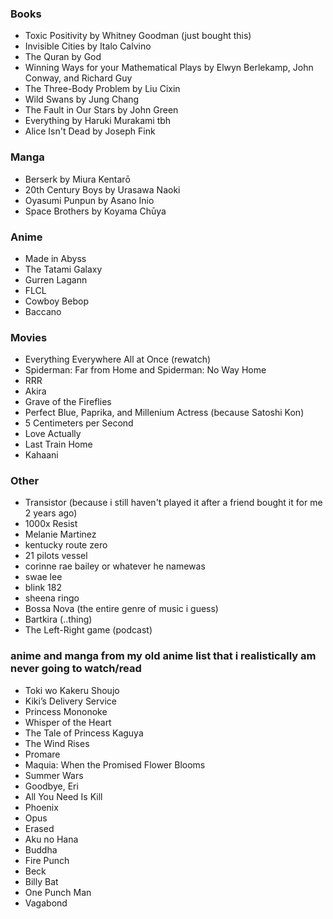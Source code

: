 ### Books
- Toxic Positivity by Whitney Goodman (just bought this)
- Invisible Cities by Italo Calvino
- The Quran by God
- Winning Ways for your Mathematical Plays by Elwyn Berlekamp, John Conway, and Richard Guy
- The Three-Body Problem by Liu Cixin 
- Wild Swans by Jung Chang
- The Fault in Our Stars by John Green
- Everything by Haruki Murakami tbh
- Alice Isn't Dead by Joseph Fink

### Manga
- Berserk by Miura Kentarō
- 20th Century Boys by Urasawa Naoki
- Oyasumi Punpun by Asano Inio
- Space Brothers by Koyama Chūya

### Anime
- Made in Abyss
- The Tatami Galaxy
- Gurren Lagann
- FLCL
- Cowboy Bebop
- Baccano

### Movies
- Everything Everywhere All at Once (rewatch)
- Spiderman: Far from Home and Spiderman: No Way Home
- RRR
- Akira
- Grave of the Fireflies
- Perfect Blue, Paprika, and Millenium Actress (because Satoshi Kon)
- 5 Centimeters per Second
- Love Actually
- Last Train Home
- Kahaani

### Other
- Transistor (because i still haven't played it after a friend bought it for me 2 years ago)
- 1000x Resist
- Melanie Martinez
- kentucky route zero
- 21 pilots vessel
- corinne rae bailey or whatever he namewas
- swae lee
- blink 182
- sheena ringo
- Bossa Nova (the entire genre of music i guess)
- Bartkira (..thing)
- The Left-Right game (podcast)

### anime and manga from my old anime list that i realistically am never going to watch/read
- Toki wo Kakeru Shoujo 
- Kiki’s Delivery Service
- Princess Mononoke
- Whisper of the Heart
- The Tale of Princess Kaguya
- The Wind Rises
- Promare
- Maquia: When the Promised Flower Blooms
- Summer Wars
- Goodbye, Eri
- All You Need Is Kill
- Phoenix
- Opus
- Erased
- Aku no Hana
- Buddha
- Fire Punch
- Beck
- Billy Bat
- One Punch Man
- Vagabond
